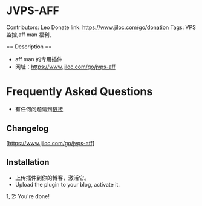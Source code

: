 # JVPS-AFF
Contributors: Leo
Donate link: https://www.jiloc.com/go/donation
Tags: VPS监控,aff man 福利,



== Description ==
* aff man 的专用插件
* 网址：https://www.jiloc.com/go/jvps-aff

# Frequently Asked Questions
* 有任何问题请到[链接](https://www.jiloc.com/go/jvps-aff)



## Changelog
[https://www.jiloc.com/go/jvps-aff]



## Installation
* 上传插件到你的博客，激活它。
* Upload the plugin to your blog, activate it.

1, 2: You're done!